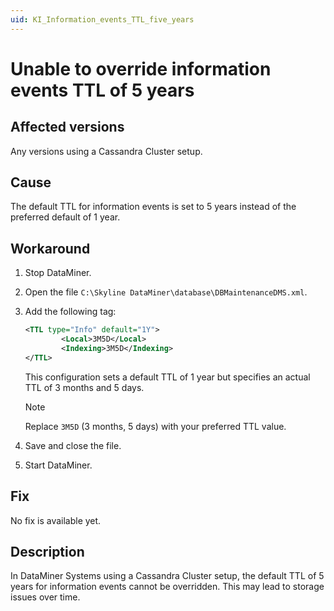```yaml
---
uid: KI_Information_events_TTL_five_years
---
```


# Unable to override information events TTL of 5 years

## Affected versions

Any versions using a Cassandra Cluster setup.

## Cause

The default TTL for information events is set to 5 years instead of the preferred default of 1 year.

## Workaround

1. Stop DataMiner.

1. Open the file `C:\Skyline DataMiner\database\DBMaintenanceDMS.xml`.

1. Add the following tag:

   ```xml
   <TTL type="Info" default="1Y">
           <Local>3M5D</Local>
           <Indexing>3M5D</Indexing>
   </TTL>
   ```

   This configuration sets a default TTL of 1 year but specifies an actual TTL of 3 months and 5 days.

   > [!NOTE]
   > Replace `3M5D` (3 months, 5 days) with your preferred TTL value.

1. Save and close the file.

1. Start DataMiner.

## Fix

No fix is available yet. <!--Task IDs: 244451 & 244733-->

## Description

In DataMiner Systems using a Cassandra Cluster setup, the default TTL of 5 years for information events cannot be overridden. This may lead to storage issues over time.
